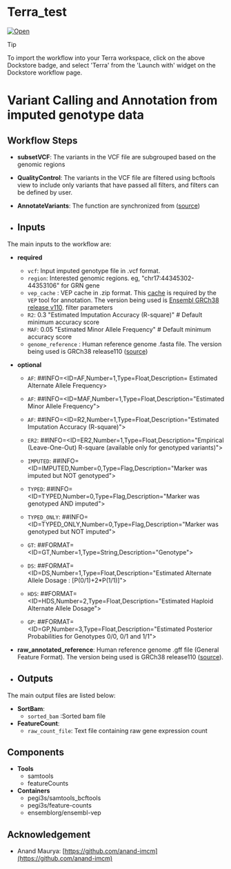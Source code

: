 # Terra_test
[![Open](https://img.shields.io/badge/Open-Dockstore-blue)](https://dockstore.org/workflows/github.com/jiangaing/VCF_TOOLS:main?tab=info)

> [!TIP]
> To import the workflow into your Terra workspace, click on the above Dockstore badge, and select 'Terra' from the 'Launch with' widget on the Dockstore workflow page.

# Variant Calling and Annotation from imputed genotype data

## Workflow Steps

- **subsetVCF**: The variants in the VCF file are subgrouped based on the genomic regions

- **QualityControl**: The variants in the VCF file are filtered using bcftools view to include only variants that have passed all filters, and filters can be defined by user. 

- **AnnotateVariants**: The function are synchronized from ([source](https://https://github.com/anand-imcm/pb-variant-call?tab=readme-ov-file))


- ## Inputs
The main inputs to the workflow are:

- **required**
    - `vcf`: Input imputed genotype file in .vcf format.
    - `region`: Interested genomic regions. eg, "chr17:44345302-44353106" for GRN gene
    - `vep_cache` : VEP cache in .zip format. This [cache](https://www.ensembl.org/info/docs/tools/vep/script/vep_cache.html#cache) is required by the `VEP` tool for annotation. The version being used is [Ensembl GRCh38 release v110](https://ftp.ensembl.org/pub/release-110/variation/vep/homo_sapiens_vep_110_GRCh38.tar.gz).
    filter parameters
    - `R2`: 0.3 "Estimated Imputation Accuracy (R-square)" # Default minimum accuracy score
    - `MAF`: 0.05 "Estimated Minor Allele Frequency" # Default minimum accuracy score
    - `genome_reference` : Human reference genome .fasta file. The version being used is GRCh38 release110 ([source](https://ftp.ensembl.org/pub/release-110/fasta/homo_sapiens/dna/))
- **optional** 

    - `AF`: ##INFO=<ID=AF,Number=1,Type=Float,Description= Estimated Alternate Allele Frequency>
    - `AF`: ##INFO=<ID=MAF,Number=1,Type=Float,Description="Estimated Minor Allele Frequency">
    - `AF`: ##INFO=<ID=R2,Number=1,Type=Float,Description="Estimated Imputation Accuracy (R-square)">
    - `ER2`: ##INFO=<ID=ER2,Number=1,Type=Float,Description="Empirical (Leave-One-Out) R-square (available only for genotyped variants)">
    - `IMPUTED`: ##INFO=<ID=IMPUTED,Number=0,Type=Flag,Description="Marker was imputed but NOT genotyped">
    - `TYPED`: ##INFO=<ID=TYPED,Number=0,Type=Flag,Description="Marker was genotyped AND imputed">
    - `TYPED_ONLY`: ##INFO=<ID=TYPED_ONLY,Number=0,Type=Flag,Description="Marker was genotyped but NOT imputed">

    - `GT`: ##FORMAT=<ID=GT,Number=1,Type=String,Description="Genotype">
    - `DS`: ##FORMAT=<ID=DS,Number=1,Type=Float,Description="Estimated Alternate Allele Dosage : [P(0/1)+2*P(1/1)]">
    - `HDS`: ##FORMAT=<ID=HDS,Number=2,Type=Float,Description="Estimated Haploid Alternate Allele Dosage">
    - `GP`: ##FORMAT=<ID=GP,Number=3,Type=Float,Description="Estimated Posterior Probabilities for Genotypes 0/0, 0/1 and 1/1">


- **raw_annotated_reference**: Human reference genome .gff file (General Feature Format). The version being used is GRCh38 release110 ([source](https://ftp.ensembl.org/pub/release-110/gff3/homo_sapiens/Homo_sapiens.GRCh38.110.gff3.gz)).

- ## Outputs

The main output files are listed below:

- **SortBam**:
  - `sorted_bam` :Sorted bam file
- **FeatureCount**:
   - `raw_count_file`: Text file containing raw gene expression count
 
## Components


- **Tools**
  - samtools
  - featureCounts
- **Containers**
  - pegi3s/samtools_bcftools
  - pegi3s/feature-counts
  - ensemblorg/ensembl-vep
 
 ## Acknowledgement

- Anand Maurya: [https://github.com/anand-imcm](https://github.com/anand-imcm)